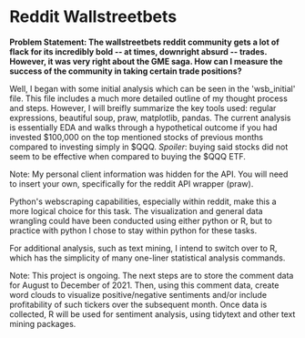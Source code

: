 # Reddit Wallstreetbets

**Problem Statement: 
The wallstreetbets reddit community gets a lot of flack for its incredibly bold -- at times, downright absurd -- trades. However, it was very right about the GME saga. How can I measure the success of the community in taking certain trade positions?** 

Well, I began with some initial analysis which can be seen in the 'wsb_initial' file. This file includes a much more detailed outline of my thought process and steps. However, I will breifly summarize the key tools used: regular expressions, beautiful soup, praw, matplotlib, pandas. The current analysis is essentially EDA and walks through a hypothetical outcome if you had invested $100,000 on the top mentioned stocks of previous months compared to investing simply in $QQQ. *Spoiler*: buying said stocks did not seem to be effective when compared to buying the $QQQ ETF.

Note: My personal client information was hidden for the API. You will need to insert your own, specifically for the reddit API wrapper (praw). 

Python's webscraping capabilities, especially within reddit, make this a more logical choice for this task. The visualization and general data wrangling could have been conducted using either python or R, but to practice with python I chose to stay within python for these tasks. 

For additional analysis, such as text mining, I intend to switch over to R, which has the simplicity of many one-liner statistical analysis commands. 

Note: This project is ongoing. The next steps are to store the comment data for August to December of 2021. Then, using this comment data, create word clouds to visualize positive/negative sentiments and/or include profitability of such tickers over the subsequent month. Once data is collected, R will be used for sentiment analysis, using tidytext and other text mining packages. 

